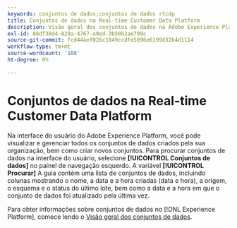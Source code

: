 ```yaml
---
keywords: conjuntos de dados;conjuntos de dados rtcdp
title: Conjuntos de dados na Real-time Customer Data Platform
description: Visão geral dos conjuntos de dados na Adobe Experience Platform
exl-id: 86df38d4-820a-4767-a9ed-3b50b2ae709c
source-git-commit: fcd44aef026c1049ccdfe5896e6199d32b4d1114
workflow-type: tm+mt
source-wordcount: '108'
ht-degree: 0%

---
```


# Conjuntos de dados na Real-time Customer Data Platform

Na interface do usuário do Adobe Experience Platform, você pode visualizar e gerenciar todos os conjuntos de dados criados pela sua organização, bem como criar novos conjuntos. Para procurar conjuntos de dados na interface do usuário, selecione **[!UICONTROL Conjuntos de dados]** no painel de navegação esquerdo. A variável **[!UICONTROL Procurar]** A guia contém uma lista de conjuntos de dados, incluindo colunas mostrando o nome, a data e a hora criadas (data e hora), a origem, o esquema e o status do último lote, bem como a data e a hora em que o conjunto de dados foi atualizado pela última vez.

Para obter informações sobre conjuntos de dados no [!DNL Experience Platform], comece lendo o [Visão geral dos conjuntos de dados](../../catalog/datasets/overview.md).
